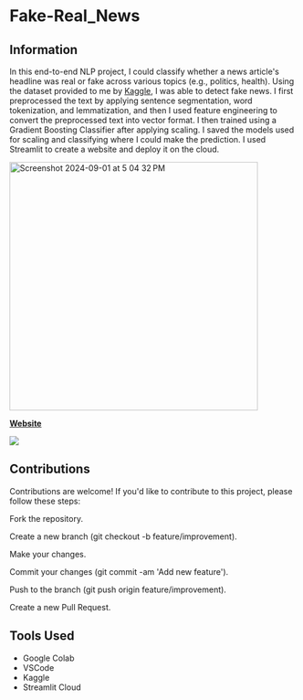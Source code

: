 # Fake-Real_News

## Information
In this end-to-end NLP project, I could classify whether a news article's headline was real or fake 
across various topics (e.g., politics, health). Using the dataset provided to me by [Kaggle](https://www.kaggle.com/datasets/saurabhshahane/fake-news-classification), 
I was able to detect fake news. I first preprocessed the text by applying sentence segmentation, word tokenization, and lemmatization, and then I used feature engineering
to convert the preprocessed text into vector format. I then trained using a Gradient Boosting Classifier after applying scaling. I saved the models used for scaling and classifying where I could make the prediction. I used Streamlit to create a website and deploy it on the cloud.  

<img width="435" alt="Screenshot 2024-09-01 at 5 04 32 PM" src="https://github.com/user-attachments/assets/98946498-7524-4122-a8f5-9e4d81568418">

**[Website](https://fake-realnews.streamlit.app/)**

![](https://github.com/user-attachments/assets/7e659148-bb91-4582-9ca3-0b9777d100da)


## Contributions
Contributions are welcome! If you'd like to contribute to this project, please follow these steps:

Fork the repository.

Create a new branch (git checkout -b feature/improvement).

Make your changes.

Commit your changes (git commit -am 'Add new feature').

Push to the branch (git push origin feature/improvement).

Create a new Pull Request.

## Tools Used
- Google Colab
- VSCode
- Kaggle
- Streamlit Cloud
   
